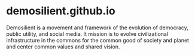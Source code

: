 # demosilient.github.io
Demosilient is a movement and framework of the evolution of democracy, public utility, and social media. It mission is to evolve civilizational infrastructure in the commons for the common good of society and planet and center common values and shared vision.
